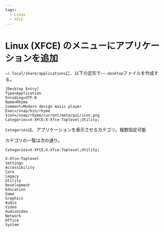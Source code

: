 ```yaml
---
tags:
  - Linux
  - XFCE
---
```


# Linux (XFCE) のメニューにアプリケーションを追加

`~/.local/share/applications`に、以下の定形で`~~.desktop`ファイルを作成する。

```text
[Desktop Entry]
Type=Application
Encoding=UTF-8
Name=Rhyme
Comment=Modern design music player
Exec=/snap/bin/rhyme
Icon=/snap/rhyme/current/meta/gui/icon.png
Categories=X-XFCE;X-Xfce-Toplevel;Utility;
```

`Categories`は、アプリケーションを表示させるカテゴリ。複数指定可能

カテゴリの一覧は次の通り。

```text
Categories=X-XFCE;X-Xfce-Toplevel;Utility;

X-Xfce-Toplevel
Settings
Accessibility
Core
Legacy
Utility
Development
Education
Game
Graphics
Audio
Video
AudioVideo
Network
Office
System
```
